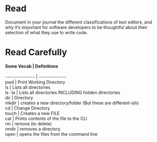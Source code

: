 # Read
Document in your journal the different classifications of text editors, and why it’s important for software developers to be thoughtful about their selection of what they use to write code.

# Read Carefully

#### Some Vocab | Definitions  
--------------- | --------------  
pwd | Print Working Directory   
ls | Lists all directories  
ls -la | Lists all directories INCLUDING hidden directories  
dir | Directory  
mkdir | creates a new directory/folder (But these are different-ish)  
cd | Change Directory  
touch | Creates a new FILE  
cat | Prints contents of the file to the CLI  
rm | remove (to delete)  
rmdir | removes a directory  
open | opens the files from the command line  
